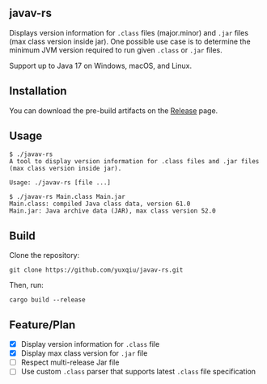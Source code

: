 ## javav-rs

Displays version information for `.class` files (major.minor) and `.jar` files (max class version inside jar). One possible use case is to determine the minimum JVM version required to run given `.class` or `.jar` files.

Support up to Java 17 on Windows, macOS, and Linux.


## Installation

You can download the pre-build artifacts on the [Release](https://github.com/yuxqiu/javav-rs/releases) page.


## Usage

```console
$ ./javav-rs
A tool to display version information for .class files and .jar files (max class version inside jar).

Usage: ./javav-rs [file ...]
```

```console
$ ./javav-rs Main.class Main.jar
Main.class: compiled Java class data, version 61.0
Main.jar: Java archive data (JAR), max class version 52.0
```


## Build

Clone the repository:

    git clone https://github.com/yuxqiu/javav-rs.git

Then, run:

    cargo build --release


## Feature/Plan

- [x] Display version information for `.class` file
- [x] Display max class version for `.jar` file
- [ ] Respect multi-release Jar file
- [ ] Use custom `.class` parser that supports latest `.class` file specification
